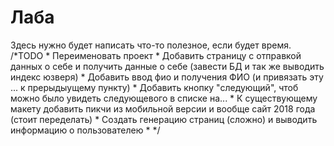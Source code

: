 # Лаба

Здесь нужно будет написать что-то полезное, если будет время. 
 /*TODO
    * Переименовать проект
    * Добавить страницу с отправкой данных о себе и получить данные о себе (завести БД и так же выводить индекс юзверя)
    * Добавить ввод фио и получения ФИО (и привязать эту ... к прерыдыущему пункту)
    * Добавить кнопку "следующий", чтоб можно было увидеть следующевого в списке на...
    * К существующему макету добавить пикчи из мобильной версии и вообще сайт 2018 года (стоит переделать)
    * Создать генерацию страниц (сложно) и выводить информацию о пользователею
    * */